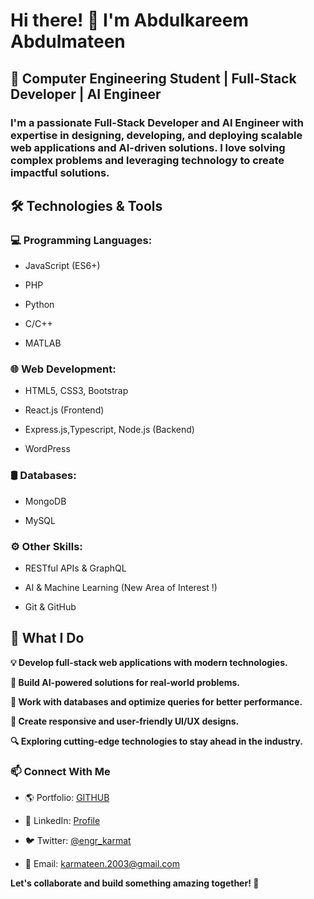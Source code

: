 # Hi there! 👋 I'm Abdulkareem Abdulmateen

## 🚀 Computer Engineering Student | Full-Stack Developer | AI Engineer 

### I'm a passionate Full-Stack Developer and AI Engineer with expertise in designing, developing, and deploying scalable web applications and AI-driven solutions. I love solving complex problems and leveraging technology to create impactful solutions.

## 🛠️ Technologies & Tools

### 💻 Programming Languages:

- JavaScript (ES6+)

- PHP

- Python

- C/C++

- MATLAB

### 🌐 Web Development:

- HTML5, CSS3, Bootstrap

- React.js (Frontend)

- Express.js,Typescript, Node.js (Backend)

- WordPress

### 🛢️ Databases:

- MongoDB

- MySQL

### ⚙️ Other Skills:

- RESTful APIs & GraphQL

- AI & Machine Learning (New Area of Interest !)

- Git & GitHub

## 📌 What I Do

**💡 Develop full-stack web applications with modern technologies.**

**🤖 Build AI-powered solutions for real-world problems.**

**🔧 Work with databases and optimize queries for better performance.**

**📱 Create responsive and user-friendly UI/UX designs.**

**🔍 Exploring cutting-edge technologies to stay ahead in the industry.**

### 📫 Connect With Me

- 🌎 Portfolio: [GITHUB](https://github.com/karmat-1?tab=repositories)

- 💼 LinkedIn: [ Profile](https://www.linkedin.com/in/abdulkareem-abdulmateen-551534235?utm_source=share&utm_campaign=share_via&utm_content=profile&utm_medium=android_app)

- 🐦 Twitter: [@engr_karmat](https://x.com/engr_karmat?t=b4eW04hr4luM3u6H7BungQ&s=09)

- 📧 Email: karmateen.2003@gmail.com

**Let's collaborate and build something amazing together! 🚀**

